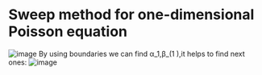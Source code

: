 # Sweep method for one-dimensional Poisson equation

![image](https://user-images.githubusercontent.com/91622774/190972179-26514346-21a2-43e0-9f8d-6ee9c48bb1e2.png)
By using boundaries we can find α_1,β_(1 ),it helps to find next ones:
![image](https://user-images.githubusercontent.com/91622774/190972005-43dfcf30-9768-472e-bff5-0c20d7508d00.png)
